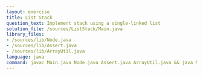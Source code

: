 ```yaml
---
layout: exercise
title: List Stack
question_text: Implement stack using a single-linked list
solution_file: /sources/ListStack/Main.java
library_files:
- /sources/lib/Node.java
- /sources/lib/Assert.java
- /sources/lib/ArrayUtil.java
language: java
command: javac Main.java Node.java Assert.java ArrayUtil.java && java Main
---
```

